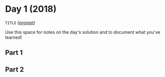 # Day 1 (2018)

`TITLE` ([prompt](https://adventofcode.com/2018/day/1))

Use this space for notes on the day's solution and to document what you've learned!

## Part 1

## Part 2

